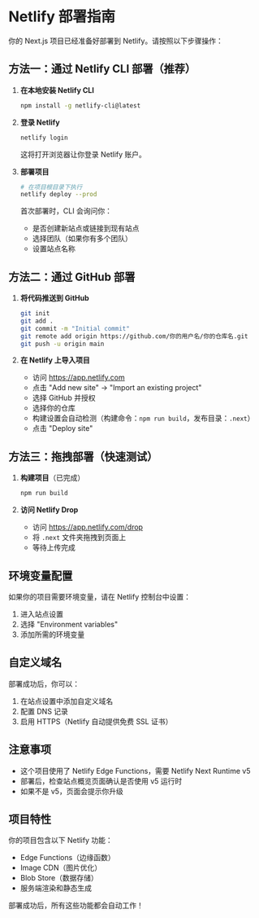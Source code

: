 # Netlify 部署指南

你的 Next.js 项目已经准备好部署到 Netlify。请按照以下步骤操作：

## 方法一：通过 Netlify CLI 部署（推荐）

1. **在本地安装 Netlify CLI**
   ```bash
   npm install -g netlify-cli@latest
   ```

2. **登录 Netlify**
   ```bash
   netlify login
   ```
   这将打开浏览器让你登录 Netlify 账户。

3. **部署项目**
   ```bash
   # 在项目根目录下执行
   netlify deploy --prod
   ```
   
   首次部署时，CLI 会询问你：
   - 是否创建新站点或链接到现有站点
   - 选择团队（如果你有多个团队）
   - 设置站点名称

## 方法二：通过 GitHub 部署

1. **将代码推送到 GitHub**
   ```bash
   git init
   git add .
   git commit -m "Initial commit"
   git remote add origin https://github.com/你的用户名/你的仓库名.git
   git push -u origin main
   ```

2. **在 Netlify 上导入项目**
   - 访问 https://app.netlify.com
   - 点击 "Add new site" → "Import an existing project"
   - 选择 GitHub 并授权
   - 选择你的仓库
   - 构建设置会自动检测（构建命令：`npm run build`，发布目录：`.next`）
   - 点击 "Deploy site"

## 方法三：拖拽部署（快速测试）

1. **构建项目**（已完成）
   ```bash
   npm run build
   ```

2. **访问 Netlify Drop**
   - 访问 https://app.netlify.com/drop
   - 将 `.next` 文件夹拖拽到页面上
   - 等待上传完成

## 环境变量配置

如果你的项目需要环境变量，请在 Netlify 控制台中设置：
1. 进入站点设置
2. 选择 "Environment variables"
3. 添加所需的环境变量

## 自定义域名

部署成功后，你可以：
1. 在站点设置中添加自定义域名
2. 配置 DNS 记录
3. 启用 HTTPS（Netlify 自动提供免费 SSL 证书）

## 注意事项

- 这个项目使用了 Netlify Edge Functions，需要 Netlify Next Runtime v5
- 部署后，检查站点概览页面确认是否使用 v5 运行时
- 如果不是 v5，页面会提示你升级

## 项目特性

你的项目包含以下 Netlify 功能：
- Edge Functions（边缘函数）
- Image CDN（图片优化）
- Blob Store（数据存储）
- 服务端渲染和静态生成

部署成功后，所有这些功能都会自动工作！